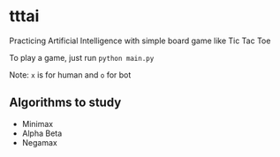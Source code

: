 # tttai
Practicing Artificial Intelligence with simple board game like Tic Tac Toe

To play a game, just run `python main.py`

Note: `x` is for human and `o` for bot

## Algorithms to study
* Minimax
* Alpha Beta
* Negamax
